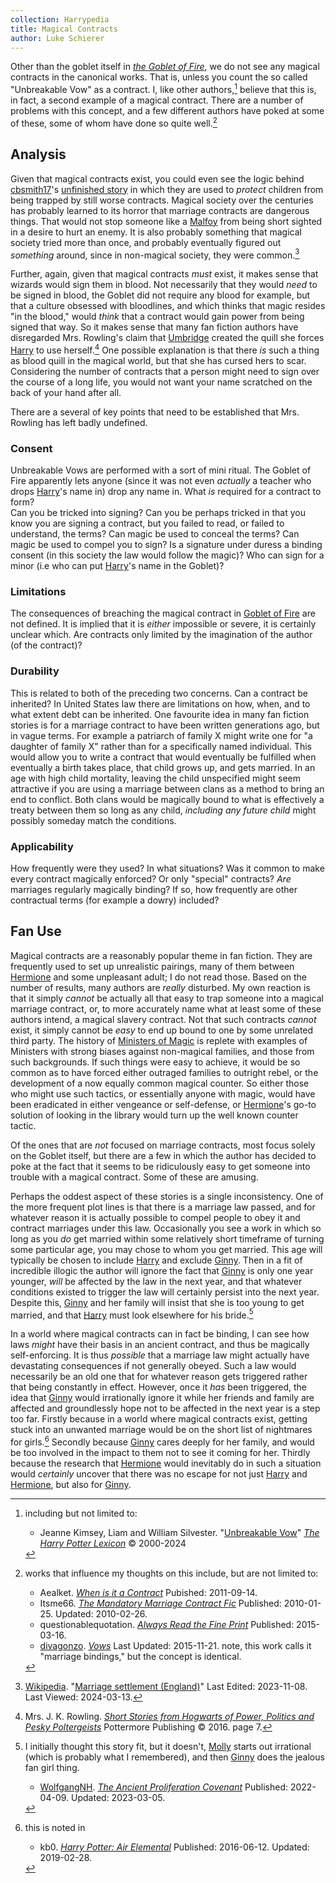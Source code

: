 ```yaml
---
collection: Harrypedia
title: Magical Contracts
author: Luke Schierer
---
```


Other than the goblet itself in _[the Goblet of Fire]_, we do not see any magical contracts in the canonical works. That is, unless you count the so called "Unbreakable Vow" as a contract. I, like other authors,[^240313-2] believe that this is, in fact, a second example of a magical contract. There are a number of problems with this concept, and a few different authors have poked at some of these, some of whom have done so quite well.[^240313-3]

## Analysis

Given that magical contracts exist, you could even see the logic behind [cbsmith17]'s [unfinished story][ttpbc] in which they are used to _protect_ children from being trapped by still worse contracts. Magical society over the centuries has probably learned to its horror that marriage contracts are dangerous things. That would not stop someone like a [Malfoy] from being short sighted in a desire to hurt an enemy. It is also probably something that magical society tried more than once, and probably eventually figured out _something_ around, since in non-magical society, they were common.[^240313-5]

Further, again, given that magical contracts _must_ exist, it makes sense that wizards would sign them in blood. Not necessarily that they would _need_ to be signed in blood, the Goblet did not require any blood for example, but that a culture obsessed with bloodlines, and which thinks that magic resides "in the blood," would _think_ that a contract would gain power from being signed that way. So it makes sense that many fan fiction authors have disregarded Mrs. Rowling's claim that [Umbridge] created the quill she forces [Harry] to use herself.[^240313-4] One possible explanation is that there _is_ such a thing as blood quill in the magical world, but that she has cursed hers to scar. Considering the number of contracts that a person might need to sign over the course of a long life, you would not want your name scratched on the back of your hand after all.

There are a several of key points that need to be established that Mrs. Rowling has left badly undefined.

### Consent

Unbreakable Vows are performed with a sort of mini ritual. The Goblet of Fire apparently lets anyone (since it was not even _actually_ a teacher who drops [Harry]'s name in) drop any name in. What _is_ required for a contract to form?  
Can you be tricked into signing? Can you be perhaps tricked in that you know you are signing a contract, but you failed to read, or failed to understand, the terms? Can magic be used to conceal the terms? Can magic be used to compel you to sign? Is a signature under duress a binding consent (in this society the law would follow the magic)? Who can sign for a minor (i.e who can put [Harry]'s name in the Goblet)?

### Limitations

The consequences of breaching the magical contract in [Goblet of Fire] are not defined. It is implied that it is _either_ impossible or severe, it is certainly unclear which. Are contracts only limited by the imagination of the author (of the contract)?

### Durability

This is related to both of the preceding two concerns. Can a contract be inherited? In United States law there are limitations on how, when, and to what extent debt can be inherited. One favourite idea in many fan fiction stories is for a marriage contract to have been written generations ago, but in vague terms. For example a patriarch of family X might write one for "a daughter of family X" rather than for a specifically named individual. This would allow you to write a contract that would eventually be fulfilled when eventually a birth takes place, that child grows up, and gets married. In an age with high child mortality, leaving the child unspecified might seem attractive if you are using a marriage between clans as a method to bring an end to conflict. Both clans would be magically bound to what is effectively a treaty between them so long as any child, _including any future child_ might possibly someday match the conditions.

### Applicability

How frequently were they used? In what situations? Was it common to make every contract magically enforced? Or only "special" contracts? _Are_ marriages regularly magically binding? If so, how frequently are other contractual terms (for example a dowry) included?

## Fan Use

Magical contracts are a reasonably popular theme in fan fiction. They are frequently used to set up unrealistic pairings, many of them between [Hermione] and some unpleasant adult; I do not read those. Based on the number of results, many authors are _really_ disturbed. My own reaction is that it simply _cannot_ be actually all that easy to trap someone into a magical marriage contract, or, to more accurately name what at least some of these authors intend, a magical slavery contract. Not that such contracts _cannot_ exist, it simply cannot be _easy_ to end up bound to one by some unrelated third party. The history of [Ministers of Magic] is replete with examples of Ministers with strong biases against non-magical families, and those from such backgrounds. If such things were easy to achieve, it would be so common as to have forced either outraged families to outright rebel, or the development of a now equally common magical counter. So either those who might use such tactics, or essentially anyone with magic, would have been eradicated in either vengeance or self-defense, or [Hermione]'s go-to solution of looking in the library would turn up the well known counter tactic.

Of the ones that are _not_ focused on marriage contracts, most focus solely on the Goblet itself, but there are a few in which the author has decided to poke at the fact that it seems to be ridiculously easy to get someone into trouble with a magical contract. Some of these are amusing.

Perhaps the oddest aspect of these stories is a single inconsistency. One of the more frequent plot lines is that there is a marriage law passed, and for whatever reason it is actually possible to compel people to obey it and contract marriages under this law. Occasionally you see a work in which so long as you _do_ get married within some relatively short timeframe of turning some particular age, you may chose to whom you get married. This age will typically be chosen to include [Harry] and exclude [Ginny]. Then in a fit of incredible illogic the author will ignore the fact that [Ginny]
is only one year younger, _will_ be affected by the law in the next year, and that whatever conditions existed to trigger the law will certainly persist into the next year. Despite this, [Ginny] and her family will insist that she is too young to get married, and that [Harry] must look elsewhere for his bride.[^240315-1]

In a world where magical contracts can in fact be binding, I can see how laws _might_ have their basis in an ancient contract, and thus be magically self-enforcing. It is thus _possible_ that a marriage law might actually have devastating consequences if not generally obeyed. Such a law would necessarily be an old one that for whatever reason gets triggered rather that being constantly in effect. However, once it _has_ been triggered, the idea that [Ginny] would irrationally ignore it while her friends and family are affected and groundlessly hope not to be affected in the next year is a step too far. Firstly because in a world where magical contracts exist, getting stuck into an unwanted marriage would be on the short list of nightmares for girls.[^240315-2] Secondly because [Ginny] cares deeply for her family, and would be too involved in the impact to them not to see it coming for her. Thirdly because the research that [Hermione] would inevitably do in such a situation would _certainly_ uncover that there was no escape for not just [Harry] and [Hermione], but also for [Ginny].

[Ginny]: /Harrypedia/people/weasley/ginevra_molly//
[Hermione]: /Harrypedia/people/granger/hermione_jean//
[Harry]: /Harrypedia/people/Potter/Harry_James//
[Umbridge]: /Harrypedia/people/umbridge/dolores_jane//
[Malfoy]: /Harrypedia/people/malfoy//
[Molly]: /Harrypedia/people/prewett/molly//
[ttpbc]: https://www.fanfiction.net/s/13987875/
[Ministers of Magic]: https://www.rowlingindex.org/work/msmpm/
[the Goblet of Fire]: https://www.librarything.com/work/113

[Goblet of Fire]: https://www.librarything.com/work/113]

[^240315-2]: this is noted in

    - kb0. _[Harry Potter: Air Elemental](https://www.fanfiction.net/s/11995519/1)_
      Published: 2016-06-12. Updated: 2019-02-28.

[^240315-1]:
    I initially thought this story fit, but it doesn't, [Molly] starts out irrational (which is probably what I remembered), and then [Ginny] does the jealous fan girl thing.

    - [WolfgangNH](https://archiveofourown.org/users/WolfgangNH/pseuds/WolfgangNH).
      _[The Ancient Proliferation Covenant](https://archiveofourown.org/works/38270980)_
      Published: 2022-04-09. Updated: 2023-03-05.

[^240313-2]: including but not limited to:

    - Jeanne Kimsey, Liam and William Silvester.
      "[Unbreakable Vow](https://www.hp-lexicon.org/magic/unbreakable-vow/)"
      _[The Harry Potter Lexicon]_ © 2000-2024

[The Harry Potter Lexicon]: https://www.hp-lexicon.org

[^240313-3]:
    works that influence my thoughts on this include, but are not limited to:

    - Aealket. _[When is it a Contract](https://www.fanfiction.net/s/7382549)_
      Pubished: 2011-09-14.
    - Itsme66. _[The Mandatory Marriage Contract Fic](https://www.fanfiction.net/s/5695032)_
      Published: 2010-01-25. Updated: 2010-02-26.
    - questionablequotation.
      _[Always Read the Fine Print](https://www.fanfiction.net/s/11118965)_
      Published: 2015-03-16.
    - [divagonzo](https://archiveofourown.org/users/divagonzo/pseuds/divagonzo). _[Vows](https://archiveofourown.org/works/3993565)_ Last Updated: 2015-11-21. note, this work calls it "marriage bindings," but the concept is identical.

[cbsmith17]: https://www.fanfiction.net/u/14755259/cbsmith17

[^240313-4]:
    Mrs. J. K. Rowling.
    _[Short Stories from Hogwarts of Power, Politics and Pesky Poltergeists]_
    Pottermore Publishing © 2016. page 7.

[Short Stories from Hogwarts of Power, Politics and Pesky Poltergeists]: https://www.librarything.com/work/18275514

[^240313-5]:
    [Wikipedia].
    "[Marriage settlement (England)](<https://en.wikipedia.org/wiki/Marriage_settlement_(England)>)"
    Last Edited: 2023-11-08. Last Viewed: 2024-03-13.

[Wikipedia]: https://wikipedia.org/
